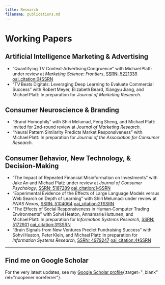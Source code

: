 ```yaml
---
title: Research
filename: publications.md
---
```


# Working Papers

## Artificial Intelligence Marketing & Advertising
- “Quantifying TV Context‑Advertising Congruence” with Michael Platt: under review at *Marketing Science: Frontiers*, [SSRN: 5221339](https://ssrn.com/abstract=5221339)  [oai_citation:0‡SSRN](https://papers.ssrn.com/sol3/papers.cfm?abstract_id=5221339)
- “TV Beats Digitals: Leveraging Deep Learning to Evaluate Commercial Success” with Robert Meyer, Elizabeth Beard, Xiangyu Jiang, and Michael Platt: In preparation for *Journal of Marketing Research*.

## Consumer Neuroscience & Branding
- “Brand Homophily” with Shiri Melumad, Feng Sheng, and Michael Platt: Invited for 2nd-round review at *Journal of Marketing Research*.
- “Neural Pattern Similarity Predicts Market Responsiveness” with Michael Platt: In preparation for *Journal of the Association for Consumer Research*.

## Consumer Behavior, New Technology, & Decision‑Making
- “The Impact of Repeated Financial Misinformation on Investments” with Jake An and Michael Platt: under review at *Journal of Consumer Psychology*, [SSRN: 5187289](https://ssrn.com/abstract=5187289)  [oai_citation:1‡SSRN](https://ssrn.com/abstract%3D5187289)
- “Experimental Evidence of the Effects of Large Language Models versus Web Search on Depth of Learning” with Shiri Melumad: under review at *PNAS Nexus*, [SSRN: 5104064](https://ssrn.com/abstract=5104064)  [oai_citation:2‡SSRN](https://papers.ssrn.com/sol3/papers.cfm?abstract_id=5104064)
- “The Effects of Social Responsiveness in Human‑Computer Trading Environments” with Sohvi Heaton, Annamarie Huttunen, and Michael Platt: In preparation for *Information Systems Research*, [SSRN: 5172901](https://ssrn.com/abstract=5172901)  [oai_citation:3‡SSRN](https://ssrn.com/abstract%3D5172901)
- “Brain Signals from New Ventures Predict Fundraising Success” with Sohvi Heaton, Peter Klein, and Michael Platt: In preparation for *Information Systems Research*, [SSRN: 4979247](https://ssrn.com/abstract=4979247)  [oai_citation:4‡SSRN](https://papers.ssrn.com/sol3/papers.cfm?abstract_id=4979247&utm_source=chatgpt.com)


---

## Find me on Google Scholar

For the very latest updates, see my [Google Scholar profile](https://scholar.google.com/citations?hl=ko&user=x0S_vSgAAAAJ&view_op=list_works&sortby=pubdate){:target="_blank" rel="noopener noreferrer"}.
